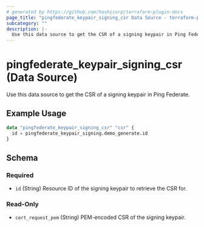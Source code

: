 ```yaml
---
# generated by https://github.com/hashicorp/terraform-plugin-docs
page_title: "pingfederate_keypair_signing_csr Data Source - terraform-provider-pingfederate"
subcategory: ""
description: |-
  Use this data source to get the CSR of a signing keypair in Ping Federate.
---
```


# pingfederate_keypair_signing_csr (Data Source)

Use this data source to get the CSR of a signing keypair in Ping Federate.

## Example Usage

```terraform
data "pingfederate_keypair_signing_csr" "csr" {
  id = pingfederate_keypair_signing.demo_generate.id
}
```

<!-- schema generated by tfplugindocs -->
## Schema

### Required

- `id` (String) Resource ID of the signing keypair to retrieve the CSR for.

### Read-Only

- `cert_request_pem` (String) PEM-encoded CSR of the signing keypair.
